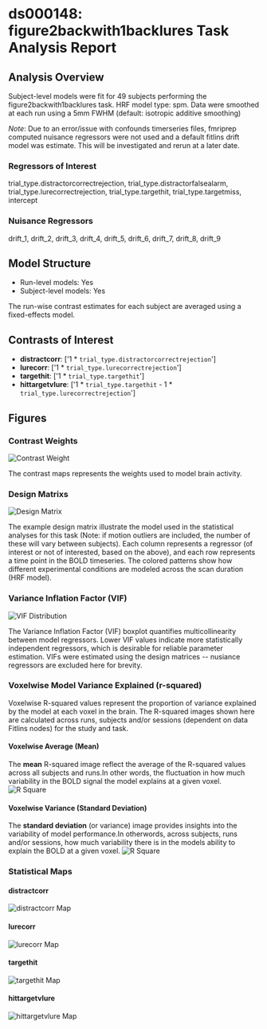 # ds000148: figure2backwith1backlures Task Analysis Report
## Analysis Overview
Subject-level models were fit for 49 subjects performing the figure2backwith1backlures task.
HRF model type: spm. Data were smoothed at each run using a 5mm FWHM (default: isotropic additive smoothing)

*Note*: Due to an error/issue with confounds timerseries files, fmriprep computed nuisance regressors were not used and a default fitlins drift model was estimate. This will be investigated and rerun at a later date.

### Regressors of Interest
trial_type.distractorcorrectrejection, trial_type.distractorfalsealarm, trial_type.lurecorrectrejection, trial_type.targethit, trial_type.targetmiss, intercept
### Nuisance Regressors
drift_1, drift_2, drift_3, drift_4, drift_5, drift_6, drift_7, drift_8, drift_9
## Model Structure
- Run-level models: Yes
- Subject-level models: Yes

The run-wise contrast estimates for each subject are averaged using a fixed-effects model.
## Contrasts of Interest
- **distractcorr**: ['1 * `trial_type.distractorcorrectrejection`']
- **lurecorr**: ['1 * `trial_type.lurecorrectrejection`']
- **targethit**: ['1 * `trial_type.targethit`']
- **hittargetvlure**: ['1 * `trial_type.targethit` - 1 * `trial_type.lurecorrectrejection`']

## Figures

### Contrast Weights
![Contrast Weight](./imgs/ds000148_task-figure2backwith1backlures_contrast-matrix.svg)

The contrast maps represents the weights used to model brain activity.

### Design Matrixs
![Design Matrix](./imgs/ds000148_task-figure2backwith1backlures_design-matrix.svg)

The example design matrix illustrate the model used in the statistical analyses for this task (Note: if motion outliers are included, the number of these will vary between subjects). Each column represents a regressor (of interest or not of interested, based on the above), and each row represents a time point in the BOLD timeseries. The colored patterns show how different experimental conditions are modeled across the scan duration (HRF model).

### Variance Inflation Factor (VIF)
![VIF Distribution](./imgs/ds000148_task-figure2backwith1backlures_vif-boxplot.png)

The Variance Inflation Factor (VIF) boxplot quantifies multicollinearity between model regressors. Lower VIF values indicate more statistically independent regressors, which is desirable for reliable parameter estimation. VIFs were estimated using the design matrices -- nusiance regressors are excluded here for brevity.

### Voxelwise Model Variance Explained (r-squared)
Voxelwise R-squared values represent the proportion of variance explained by the model at each voxel in the brain. The R-squared images shown here are calculated across runs, subjects and/or sessions (dependent on data Fitlins nodes) for the study and task.

#### Voxelwise Average (Mean)
The **mean** R-squared image reflect the average of the R-squared values across all subjects and runs.In other words, the fluctuation in how much variability in the BOLD signal the model explains at a given voxel.
![R Square](./imgs/ds000148_task-figure2backwith1backlures_rsquare-mean.png)

#### Voxelwise Variance (Standard Deviation)
The **standard deviation** (or variance) image provides insights into the variability of model performance.In otherwords, across subjects, runs and/or sessions, how much variability there is in the models ability to explain the BOLD at a given voxel.
![R Square](./imgs/ds000148_task-figure2backwith1backlures_rsquare-std.png)

### Statistical Maps

#### distractcorr
![distractcorr Map](./imgs/ds000148_task-figure2backwith1backlures_contrast-distractcorr_map.png)

#### lurecorr
![lurecorr Map](./imgs/ds000148_task-figure2backwith1backlures_contrast-lurecorr_map.png)

#### targethit
![targethit Map](./imgs/ds000148_task-figure2backwith1backlures_contrast-targethit_map.png)

#### hittargetvlure
![hittargetvlure Map](./imgs/ds000148_task-figure2backwith1backlures_contrast-hittargetvlure_map.png)
